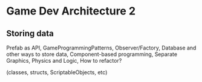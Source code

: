 # Game Dev Architecture 2

## Storing data
Prefab as API, GameProgrammingPatterns, Observer/Factory, Database and other ways to store data, Component-based programming, Separate Graphics, Physics and Logic, How to refactor?

(classes, structs, ScriptableObjects, etc)